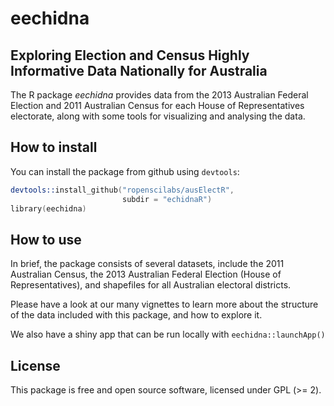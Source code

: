 # eechidna

## Exploring Election and Census Highly Informative Data Nationally for Australia

The R package *eechidna* provides data from the 2013 Australian Federal Election and 2011 Australian Census for each House of Representatives electorate, along with some tools for visualizing and analysing the data. 

## How to install

You can install the package from github using `devtools`:

```s
devtools::install_github("ropenscilabs/ausElectR", 
                         subdir = "echidnaR")
library(eechidna)
```

## How to use

In brief, the package consists of several datasets, include the 2011 Australian Census, the 2013 Australian Federal Election (House of Representatives), and shapefiles for all Australian electoral districts. 

Please have a look at our many vignettes to learn more about the structure of the data included with this package, and how to explore it. 

We also have a shiny app that can be run locally with `eechidna::launchApp()`

## License

This package is free and open source software, licensed under GPL (>= 2).
